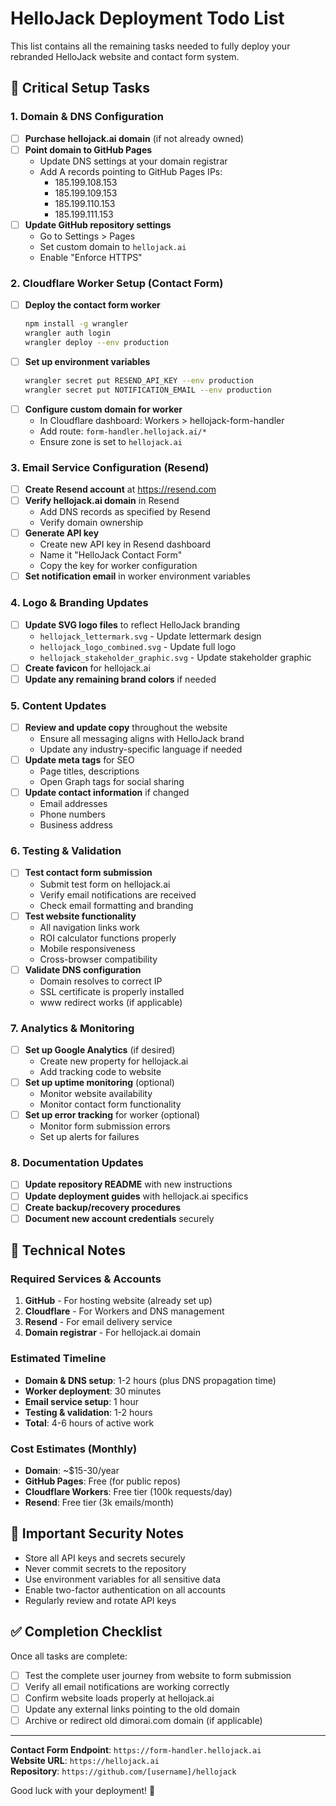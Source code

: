 # HelloJack Deployment Todo List

This list contains all the remaining tasks needed to fully deploy your rebranded HelloJack website and contact form system.

## 🚀 Critical Setup Tasks

### 1. Domain & DNS Configuration
- [ ] **Purchase hellojack.ai domain** (if not already owned)
- [ ] **Point domain to GitHub Pages** 
  - Update DNS settings at your domain registrar
  - Add A records pointing to GitHub Pages IPs:
    - 185.199.108.153
    - 185.199.109.153
    - 185.199.110.153
    - 185.199.111.153
- [ ] **Update GitHub repository settings**
  - Go to Settings > Pages
  - Set custom domain to `hellojack.ai`
  - Enable "Enforce HTTPS"

### 2. Cloudflare Worker Setup (Contact Form)
- [ ] **Deploy the contact form worker**
  ```bash
  npm install -g wrangler
  wrangler auth login
  wrangler deploy --env production
  ```
- [ ] **Set up environment variables**
  ```bash
  wrangler secret put RESEND_API_KEY --env production
  wrangler secret put NOTIFICATION_EMAIL --env production
  ```
- [ ] **Configure custom domain for worker**
  - In Cloudflare dashboard: Workers > hellojack-form-handler
  - Add route: `form-handler.hellojack.ai/*`
  - Ensure zone is set to `hellojack.ai`

### 3. Email Service Configuration (Resend)
- [ ] **Create Resend account** at https://resend.com
- [ ] **Verify hellojack.ai domain** in Resend
  - Add DNS records as specified by Resend
  - Verify domain ownership
- [ ] **Generate API key** 
  - Create new API key in Resend dashboard
  - Name it "HelloJack Contact Form"
  - Copy the key for worker configuration
- [ ] **Set notification email** in worker environment variables

### 4. Logo & Branding Updates
- [ ] **Update SVG logo files** to reflect HelloJack branding
  - `hellojack_lettermark.svg` - Update lettermark design
  - `hellojack_logo_combined.svg` - Update full logo
  - `hellojack_stakeholder_graphic.svg` - Update stakeholder graphic
- [ ] **Create favicon** for hellojack.ai
- [ ] **Update any remaining brand colors** if needed

### 5. Content Updates
- [ ] **Review and update copy** throughout the website
  - Ensure all messaging aligns with HelloJack brand
  - Update any industry-specific language if needed
- [ ] **Update meta tags** for SEO
  - Page titles, descriptions
  - Open Graph tags for social sharing
- [ ] **Update contact information** if changed
  - Email addresses
  - Phone numbers
  - Business address

### 6. Testing & Validation
- [ ] **Test contact form submission**
  - Submit test form on hellojack.ai
  - Verify email notifications are received
  - Check email formatting and branding
- [ ] **Test website functionality**
  - All navigation links work
  - ROI calculator functions properly
  - Mobile responsiveness
  - Cross-browser compatibility
- [ ] **Validate DNS configuration**
  - Domain resolves to correct IP
  - SSL certificate is properly installed
  - www redirect works (if applicable)

### 7. Analytics & Monitoring
- [ ] **Set up Google Analytics** (if desired)
  - Create new property for hellojack.ai
  - Add tracking code to website
- [ ] **Set up uptime monitoring** (optional)
  - Monitor website availability
  - Monitor contact form functionality
- [ ] **Set up error tracking** for worker (optional)
  - Monitor form submission errors
  - Set up alerts for failures

### 8. Documentation Updates
- [ ] **Update repository README** with new instructions
- [ ] **Update deployment guides** with hellojack.ai specifics
- [ ] **Create backup/recovery procedures**
- [ ] **Document new account credentials** securely

## 🔧 Technical Notes

### Required Services & Accounts
1. **GitHub** - For hosting website (already set up)
2. **Cloudflare** - For Workers and DNS management
3. **Resend** - For email delivery service
4. **Domain registrar** - For hellojack.ai domain

### Estimated Timeline
- **Domain & DNS setup**: 1-2 hours (plus DNS propagation time)
- **Worker deployment**: 30 minutes
- **Email service setup**: 1 hour
- **Testing & validation**: 1-2 hours
- **Total**: 4-6 hours of active work

### Cost Estimates (Monthly)
- **Domain**: ~$15-30/year
- **GitHub Pages**: Free (for public repos)
- **Cloudflare Workers**: Free tier (100k requests/day)
- **Resend**: Free tier (3k emails/month)

## 🚨 Important Security Notes

- Store all API keys and secrets securely
- Never commit secrets to the repository
- Use environment variables for all sensitive data
- Enable two-factor authentication on all accounts
- Regularly review and rotate API keys

## ✅ Completion Checklist

Once all tasks are complete:
- [ ] Test the complete user journey from website to form submission
- [ ] Verify all email notifications are working correctly
- [ ] Confirm website loads properly at hellojack.ai
- [ ] Update any external links pointing to the old domain
- [ ] Archive or redirect old dimorai.com domain (if applicable)

---

**Contact Form Endpoint**: `https://form-handler.hellojack.ai`  
**Website URL**: `https://hellojack.ai`  
**Repository**: `https://github.com/[username]/hellojack`

Good luck with your deployment! 🚀